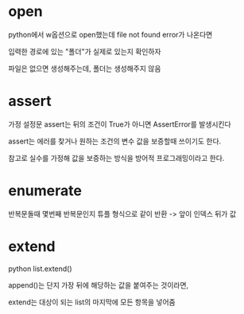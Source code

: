 # open

python에서 w옵션으로 open했는데 file not found error가 나온다면

입력한 경로에 있는 "폴더"가 실제로 있는지 확인하자

파일은 없으면 생성해주는데, 폴더는 생성해주지 않음

# assert

가정 설정문 assert는 뒤의 조건이 True가 아니면 AssertError를 발생시킨다

assert는 에러를 찾거나 원하는 조건의 변수 값을 보증할때 쓰이기도 한다.

참고로 실수를 가정해 값을 보증하는 방식을 방어적 프로그래밍이라고 한다.

# enumerate

반복문돌때 몇번째 반복문인지 튜플 형식으로 같이 반환 -> 앞이 인덱스 뒤가 값

# extend


python list.extend()

append()는 단지 가장 뒤에 해당하는 값을 붙여주는 것이라면,

extend는 대상이 되는 list의 마지막에 모든 항목을 넣어줌
